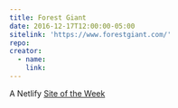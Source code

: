 ```yaml
---
title: Forest Giant
date: 2016-12-17T12:00:00-05:00
sitelink: 'https://www.forestgiant.com/'
repo:
creator:
  - name:
    link:
---
```



A Netlify [Site of the Week](https://www.netlify.com/site-of-the-week/forest-giant/)

